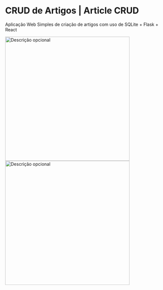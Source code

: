 # CRUD de Artigos | Article CRUD
Aplicação Web Simples de criação de artigos com uso de SQLite + Flask + React 

<img src="previews/preview1.gif" alt="Descrição opcional" width="400px" />
<img src="previews/preview2.gif" alt="Descrição opcional" width="400px" />
